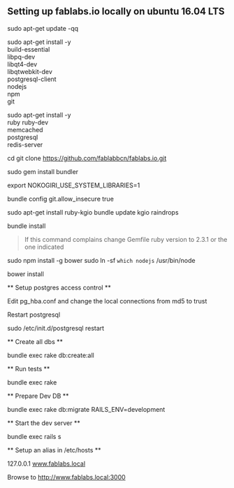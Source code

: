 ## Setting up fablabs.io locally on ubuntu 16.04 LTS

sudo apt-get update -qq

sudo apt-get install -y \
  build-essential \
  libpq-dev \
  libqt4-dev \
  libqtwebkit-dev \
  postgresql-client \
  nodejs \
  npm \
  git

sudo apt-get install -y \
  ruby ruby-dev \
  memcached \
  postgresql \
  redis-server


cd
git clone https://github.com/fablabbcn/fablabs.io.git

sudo gem install bundler

export NOKOGIRI_USE_SYSTEM_LIBRARIES=1

bundle config git.allow_insecure true

sudo apt-get install ruby-kgio
bundle update kgio raindrops

bundle install

> If this command complains
> change Gemfile ruby version to 2.3.1 or the one indicated

sudo npm install -g bower
sudo ln -sf `which nodejs` /usr/bin/node

bower install


** Setup postgres access control **

Edit pg_hba.conf and change the local connections from md5 to trust

Restart postgresql

sudo /etc/init.d/postgresql restart

** Create all dbs **

bundle exec rake db:create:all

** Run tests **

bundle exec rake

** Prepare Dev DB **

bundle exec rake db:migrate RAILS_ENV=development

** Start the dev server **

bundle exec rails s

** Setup an alias in /etc/hosts **

127.0.0.1  www.fablabs.local

Browse to http://www.fablabs.local:3000
